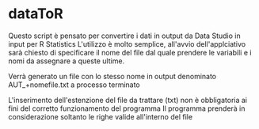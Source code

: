 # dataToR
Questo script è pensato per convertire i dati in output da Data Studio in input per R Statistics
L'utilizzo è molto semplice, all'avvio dell'applciativo sarà chiesto di specificare il nome del file dal quale prendere
le variabili e i nomi da assegnare a queste ultime.

Verrà generato un file con lo stesso nome in output denominato AUT_+nomefile.txt a processo terminato

L'inserimento dell'estenzione del file da trattare (txt) non è obbligatoria ai fini del corretto funzionamento del programma
Il programma prenderà in considerazione soltanto le righe valide all'interno del file
